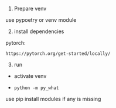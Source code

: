 1. Prepare venv

use pypoetry or venv module

2. install dependencies

pytorch:

    https://pytorch.org/get-started/locally/

3. run

- activate venv

- `python -m py_what`

use pip install modules if any is missing

